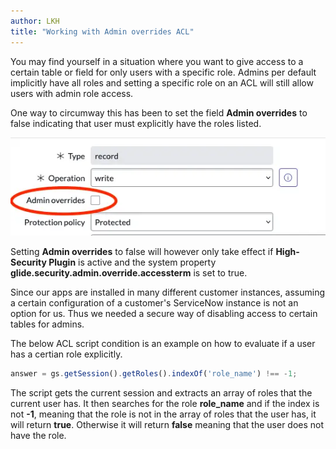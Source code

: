 ```yaml
---
author: LKH
title: "Working with Admin overrides ACL"
---
```


You may find yourself in a situation where you want to give access to a certain table or field for only users with a specific role. Admins per default implicitly have all roles and setting a specific role on an ACL will still allow users with admin role access.

One way to circumway this has been to set the field **Admin overrides** to false indicating that user must explicitly have the roles listed.

![Setting Admin overrides](/assets/images/post_admin-override-acl.webp)

Setting **Admin overrides** to false will however only take effect if **High-Security Plugin** is active and the system property **glide.security.admin.override.accessterm** is set to true.

Since our apps are installed in many different customer instances, assuming a certain configuration of a customer's ServiceNow instance is not an option for us. Thus we needed a secure way of disabling access to certain tables for admins.

The below ACL script condition is an example on how to evaluate if a user has a certian role explicitly.

```javascript
answer = gs.getSession().getRoles().indexOf('role_name') !== -1;
```

The script gets the current session and extracts an array of roles that the current user has. It then searches for the role **role_name** and if the index is not **-1**, meaning that the role is not in the array of roles that the user has, it will return **true**. Otherwise it will return **false** meaning that the user does not have the role.